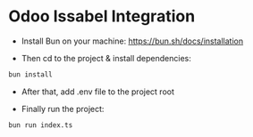 # Odoo Issabel Integration

- Install Bun on your machine:
  https://bun.sh/docs/installation

- Then cd to the project & install dependencies:

```bash
bun install
```

- After that, add .env file to the project root

- Finally run the project:

```bash
bun run index.ts
```
